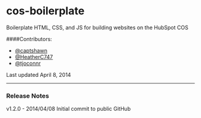 cos-boilerplate
===============
Boilerplate HTML, CSS, and JS for building websites on the HubSpot COS

####Contributors:

* [@captshawn](https://github.com/captshawn)
* [@HeatherC747](https://github.com/HeatherC747)
* [@tjoconnr](https://github.com/tjoconnor)



Last updated April 8, 2014

----

### Release Notes

v1.2.0 - 2014/04/08 Initial commit to public GitHub

